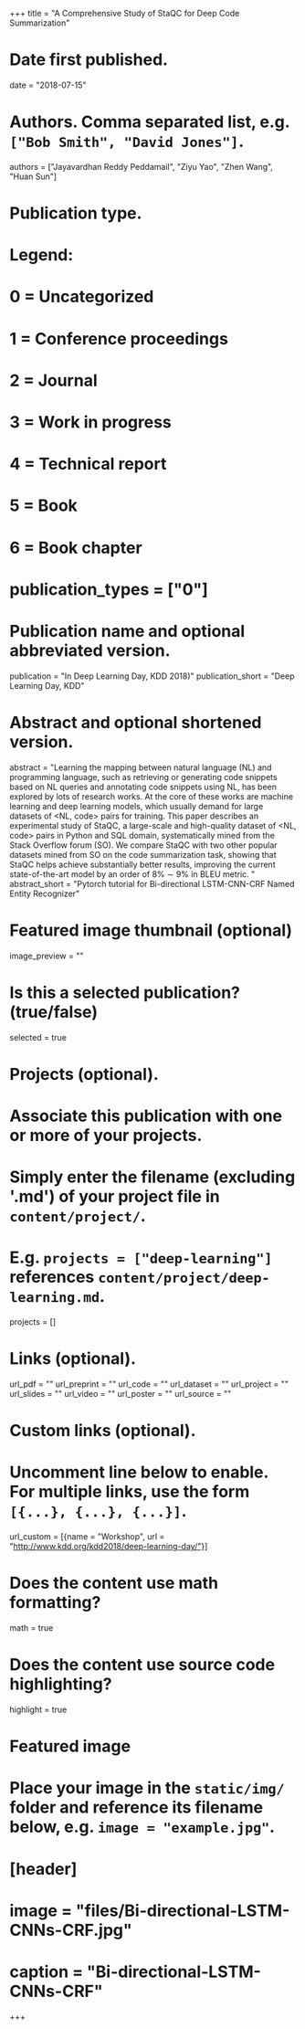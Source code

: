 +++
title = "A Comprehensive Study of StaQC for Deep Code Summarization"

# Date first published.
date = "2018-07-15"

# Authors. Comma separated list, e.g. `["Bob Smith", "David Jones"]`.
authors = ["Jayavardhan Reddy Peddamail", "Ziyu Yao", "Zhen Wang", "Huan Sun"]

# Publication type.
# Legend:
# 0 = Uncategorized
# 1 = Conference proceedings
# 2 = Journal
# 3 = Work in progress
# 4 = Technical report
# 5 = Book
# 6 = Book chapter
# publication_types = ["0"]

# Publication name and optional abbreviated version.
publication = "In Deep Learning Day, KDD 2018)"
publication_short = "Deep Learning Day, KDD"

# Abstract and optional shortened version.
abstract = "Learning the mapping between natural language (NL) and programming language, such as retrieving or generating code snippets based on NL queries and annotating code snippets using NL, has been explored by lots of research works. At the core of these works are machine learning and deep learning models, which usually demand for large datasets of <NL, code> pairs for training. This paper describes an experimental study of StaQC, a large-scale and high-quality dataset of <NL, code> pairs in Python and SQL domain, systematically mined from the Stack Overflow forum (SO). We compare StaQC with two other popular datasets mined from SO on the code summarization task, showing that StaQC helps achieve substantially better results, improving the current state-of-the-art model by an order of 8% ∼ 9% in BLEU metric. "
abstract_short = "Pytorch tutorial for Bi-directional LSTM-CNN-CRF Named Entity Recognizer"

# Featured image thumbnail (optional)
image_preview = ""

# Is this a selected publication? (true/false)
selected = true

# Projects (optional).
#   Associate this publication with one or more of your projects.
#   Simply enter the filename (excluding '.md') of your project file in `content/project/`.
#   E.g. `projects = ["deep-learning"]` references `content/project/deep-learning.md`.
projects = []

# Links (optional).
url_pdf = ""
url_preprint = ""
url_code = ""
url_dataset = ""
url_project = ""
url_slides = ""
url_video = ""
url_poster = ""
url_source = ""

# Custom links (optional).
#   Uncomment line below to enable. For multiple links, use the form `[{...}, {...}, {...}]`.
url_custom = [{name = "Workshop", url = "http://www.kdd.org/kdd2018/deep-learning-day/"}]

# Does the content use math formatting?
math = true

# Does the content use source code highlighting?
highlight = true

# Featured image
# Place your image in the `static/img/` folder and reference its filename below, e.g. `image = "example.jpg"`.
# [header]
# image = "files/Bi-directional-LSTM-CNNs-CRF.jpg"
# caption = "Bi-directional-LSTM-CNNs-CRF"

+++
